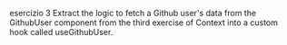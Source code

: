 esercizio 3
Extract the logic to fetch a Github user's data from the GithubUser component from the third exercise of Context into a custom hook called useGithubUser.